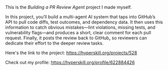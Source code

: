 This is the *Building a PR Review Agent* project I made myself.


<p>In this project, you’ll build a multi-agent AI system that taps into GitHub’s API to pull code diffs, test outcomes, and dependency data. It then uses this information to catch obvious mistakes—lint violations, missing tests, and vulnerability flags—and produces a short, clear comment for each pull request. Finally, it posts the review back to GitHub<strong>,</strong> so reviewers can dedicate their effort to the deeper review<strong> </strong>tasks.</p>

Here's the link to the project: https://hyperskill.org/projects/528

Check out my profile: https://hyperskill.org/profile/622884426